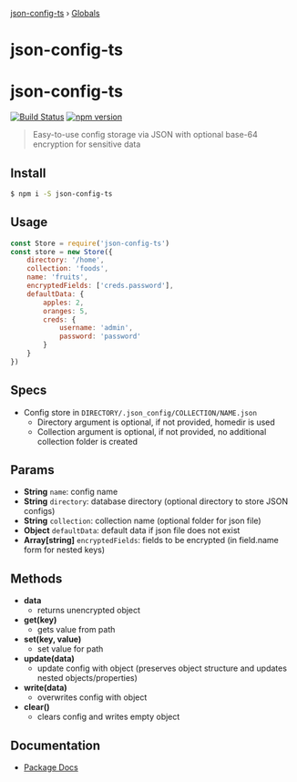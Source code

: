 [json-config-ts](README.md) › [Globals](globals.md)

# json-config-ts

# json-config-ts
[![Build Status](https://travis-ci.org/edmundpf/json-config-ts.svg?branch=master)](https://travis-ci.org/edmundpf/json-config-ts)
[![npm version](https://badge.fury.io/js/json-config-ts.svg)](https://badge.fury.io/js/json-config-ts)
> Easy-to-use config storage via JSON with optional base-64 encryption for sensitive data

## Install
``` bash
$ npm i -S json-config-ts
```

## Usage
``` javascript
const Store = require('json-config-ts')
const store = new Store({
	directory: '/home',
	collection: 'foods',
	name: 'fruits',
	encryptedFields: ['creds.password'],
	defaultData: {
		apples: 2,
		oranges: 5,
		creds: {
			username: 'admin',
			password: 'password'
		}
	}
})
```

## Specs
* Config store in ```DIRECTORY/.json_config/COLLECTION/NAME.json```
	* Directory argument is optional, if not provided, homedir is used
	* Collection argument is optional, if not provided, no additional collection folder is created 

## Params
* **String** ```name```: config name
* **String** ```directory```: database directory (optional directory to store JSON configs)
* **String** ```collection```: collection name (optional folder for json file)
* **Object** ```defaultData```: default data if json file does not exist
* **Array[string]** ```encryptedFields```: fields to be encrypted (in field.name form for nested keys)

## Methods
* **data**
	* returns unencrypted object
* **get(key)**
	* gets value from path
* **set(key, value)**
	* set value for path
* **update(data)**
	* update config with object (preserves object structure and updates nested objects/properties)
* **write(data)**
	* overwrites config with object
* **clear()**
	* clears config and writes empty object

## Documentation
* [Package Docs](docs/globals.md)
